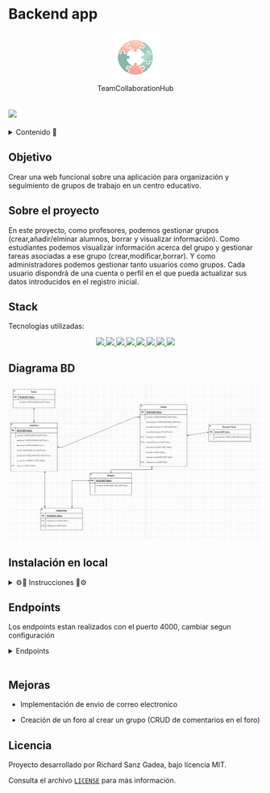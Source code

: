 # Backend app
<div align="center">
  <img src="./img/TeamCollaborationHubIcon.png" alt="imagen-db" width="100" height="100" />
</div>
<div align="center">TeamCollaborationHub</div>
<br></br>
<a href="https://www.linkedin.com/in/richard-sanz-gadea-2270101aa/" target="_blank"><img src="https://img.shields.io/badge/-LinkedIn-%230077B5?style=for-the-badge&logo=linkedin&logoColor=white" target="_blank"></a> 
<br></br>
<details>
  <summary>Contenido 📝</summary>
  <ol>
    <li><a href="#objetivo">Objetivo</a></li>
    <li><a href="#sobre-el-proyecto">Sobre el proyecto</a></li>
    <li><a href="#stack">Stack</a></li>
    <li><a href="#diagrama-bd">Diagrama</a></li>
    <li><a href="#instalación-en-local">Instalación</a></li>
    <li><a href="#endpoints">Endpoints</a></li>
    <li><a href="#mejoras">Mejoras</a></li>
    <li><a href="#licencia">Licencia</a></li>
    
  </ol>
</details>

## Objetivo
Crear una web funcional sobre una aplicación para organización y seguimiento de grupos de trabajo en un centro educativo.


## Sobre el proyecto
En este proyecto, como profesores, podemos gestionar grupos (crear,añadir/elminar alumnos, borrar y visualizar información). Como estudiantes podemos visualizar información acerca del grupo y gestionar tareas asociadas a ese grupo (crear,modificar,borrar). Y como administradores podemos gestionar tanto usuarios como grupos. 
Cada usuario dispondrá de una cuenta o perfil en el que pueda actualizar sus datos introducidos en el registro inicial.

## Stack
Tecnologías utilizadas:
<div align="center">

<a href="https://www.expressjs.com/">
    <img src= "https://img.shields.io/badge/-Express.js-000"/>
</a>
<a href="https://nodejs.org/es/">
    <img src= "https://img.shields.io/badge/-Node.js-000?&logo=node.js"/>
</a>
<a href="https://www.typescriptlang.org/">
    <img src= "https://img.shields.io/badge/-TypeScript-000?&logo=TypeScript&logoColor=007ACC"/>
</a>
<a href="https://www.postman.com/">
    <img src= "https://img.shields.io/badge/-Postman-000?&logo=Postman"/>
</a>
<a href="https://www.mysql.com/">
    <img src= "https://img.shields.io/badge/-MySQL-000?&logo=mysql&logoColor=FFFFFF"/>
</a>
<a href="https://git-scm.com/">
    <img src= "https://img.shields.io/badge/-Git-000?&logo=git"/>
</a>
<a href="https://www.github.com/">
    <img src= "https://img.shields.io/badge/-GitHub-05122A?style=flat&logo=github"/>
</a>
<a href="https://jwt.io/">
    <img src= "https://img.shields.io/badge/JWT-black?style=for-the-badge&logo=JSON%20web%20tokens"/>
</a>
 </div>


## Diagrama BD

<img src="./img/DiagramaBD.png" alt="imagen-db" style="max-width: 100%"/>

## Instalación en local

<details>
<summary>⚙🔧 Instrucciones 🔧⚙</summary>

1. Clona este repositorio con el siguiente comando: `git clone [URL del repositorio]`.
2. A continuación instala todas las dependencias: `npm install `
3. Conectamos nuestro repositorio con la base de datos mediante las variables de entorno que se encuentran en el archivo .env

    ``` js
    // Environment variables
	NODE_ENV= 

   // Server configuration
	PORT=

   // Database configuration
    	DB_HOST=
    	DB_PORT=
    	DB_USER=
    	DB_PASSWORD=
    	DB_DATABASE=  

   // Secret Token
    	JWT_SECRET= ""
    ```  

4. Ejecutamos las migraciones `npx typeorm-ts-node-commonjs migration:run -d ./src/database/data-source.ts`
5. Para rellenar la tabla de datos inventados en el momento de desarrollo se puede hacer de dos maneras, una manualmente y dos con los factories, seeders y la librería faker. `npx ts-node ./src/database/seeders/dbSeeder.ts`
6. En desarrollo, lo hacemos funcionar y actualizarse en tiempo real mediante con este comando `npm run dev`
7. Para compilar usamos `npm run build`
8. En producción, con el comando `npm run start`
9. Usamos los endpoints almacenados en la carpeta routes para testear las distintas funcionalidades que se han diseñado.

</details>


## Endpoints
Los endpoints estan realizados con el puerto 4000, cambiar segun configuración

<details>
<summary>Endpoints</summary>
- ✅AUTHENTICATION

   - 🚛REGISTER USER

         POST http://localhost:4000/api/auth/register
      body:
      ``` js
            {
               "firstName":"newUser",
	            "email":"user@new.com",
	            "password":"12345678"
            }
      ```

   - 🚛LOGIN USER

         POST http://localhost:4000/api/auth/login
      body:
      ``` js
            {
               "email":"user@new.com",
	            "password":"12345678"
            }
      ```
- 🙍‍♂️USERS

   - 🚛GET PROFILE USER (Introducir token para la identificación(Auth))

      GET http://localhost:4000/api/users/profile
   
   - 🚛UPDATE PROFILE (Introducir token para la identificación(Auth))

         PUT http://localhost:4000/api/users/profile
      body:
        ``` js
        {
            "firstName": "NewUser", 
            "password": "Aa1234@",
        }
        ```
    - 🚛GET STUDENTS (Introducir token para la identificación(Auth))

        GET http://localhost:4000/api/users/students
    
    - 🚛GET ALL USERS (Introducir token para la identificación(Auth))

        GET http://localhost:4000/api/users/allUsers
    
    - 🚛GET USER BY ID (Introducir token para la identificación(Auth))

        GET http://localhost:4000/api/users/allUsers/:id

    - 🚛UPDATE USER BY ID (Introducir token para la identificación(Auth))

        PUT http://localhost:4000/api/users/allUsers/:id

        body:
        ``` js
        {
            "firstName": "NewFirstName", 
            "lastName": "NewLastName",
        }
        ```

    - 🚛CREATE USER TEACHER

         POST http://localhost:4000/api/users/create
      body:
      ``` js
            {
               "firstName":"Profe",
	            "lastName":"Profe",
	            "email":"profe@profe.com"
            }
      ```

- 👨‍👩‍👧‍👦GROUPS
    - 🚛GET GROUPS (Introducir token para la identificación(Auth))
    
        GET http://localhost:4000/api/groups/

    - 🚛GET GROUPS BY ID (Introducir token para la identificación(Auth))
    
        GET http://localhost:4000/api/groups/group/:id
    
    - 🚛CREATE GROUP(Introducir token para la identificación(Auth))
    
        POST http://localhost:4000/api/groups/create
     body:
        ``` js
        {
	        "nameGroup":"Group Team"
        }
        ```
    - 🚛UPDATE GROUP(Introducir token para la identificación(Auth))

        PUT http://localhost:4000/api/groups/:id
     body:
        ``` js
        {
	        "nameGroup":"Group Team"
        }
        ```
    - 🚛ADD USER TO GROUP (Introducir token para la identificación(Auth))

        POST http://localhost:4000/api/groups/:id/users
        body:
        ``` js
        {
	        "userId":11 
        }
        ```
    
    - 🚛DELETE USER TO GROUP (Introducir token para la identificación(Auth))

        DELETE http://localhost:4000/api/groups/:id/users
        body:
        ``` js
        {
	        "userId":11 
        }
        ```

    - 🚛GET USERS FROM GROUP (Introducir token para la identificación(Auth))

        GET http://localhost:4000/api/groups/:id/users

    - 🚛GET USERS FROM OUTSIDE THE GROUP (Introducir token para la identificación(Auth))

        GET http://localhost:4000/api/groups/:id/outUsers

    - 🚛GET ALL GROUPS (Introducir token para la identificación(Auth))

        GET http://localhost:4000/api/groups/allGroups

    - 🚛GET GROUP FROM ALL GROUPS (Introducir token para la identificación(Auth))

        GET http://localhost:4000/api/groups/allGroups/:id

    - 🚛DELETE GROUP (Introducir token para la identificación(Auth))

        DELETE http://localhost:4000/api/groups/:id

- 👨‍🎓TASKS

    - 🚛GET TASKS FROM GROUP (Introducir token para la identificación(Auth))

        GET http://localhost:4000/api/groups/:id/tasks

    - 🚛GET TASK FROM GROUP BY ID (Introducir token para la identificación(Auth))

        GET http://localhost:4000/api/groups/:id/tasks/:task

    - 🚛CREATE TASK TO THE GROUP(Introducir token para la identificación(Auth))
    
        POST http://localhost:4000/api/groups/:id/tasks
     body:

        ``` js
        {
	        "name":"TaskName",
            "description":"Do something",
            "estimatedHours":"2",
            "deadline":"2025-06-08"
        }
        ```

    - - 🚛UPDATE TASK FROM GROUP(Introducir token para la identificación(Auth))

        PUT http://localhost:4000/api/groups/:id/tasks/:task
     body:

        ``` js
        {
	        "description":"NewDescription"
        }
        ```
    
    - 🚛DELETE TASK FROM GROUP (Introducir token para la identificación(Auth))

        DELETE http://localhost:4000/api/groups/:id/tasks/:task
        
    

</details>
<br>


## Mejoras

- Implementación de envio de correo electronico

- Creación de un foro al crear un grupo (CRUD de comentarios en el foro)

## Licencia

Proyecto desarrollado por Richard Sanz Gadea, bajo licencia MIT.

Consulta el archivo <a href="./LICENSE">`LICENSE`</a> para más información.
